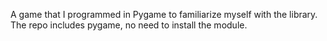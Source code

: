 A game that I programmed in Pygame to familiarize myself with the library.
The repo includes pygame, no need to install the module.
